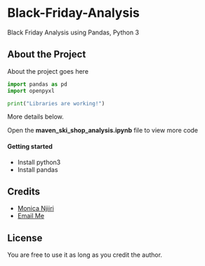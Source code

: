 # Black-Friday-Analysis
Black Friday Analysis using Pandas, Python 3

## About the Project
About the project goes here

```python
import pandas as pd
import openpyxl

print("Libraries are working!")
```

More details below.

Open the **maven_ski_shop_analysis.ipynb** file to view more code

#### Getting started
- Install python3
- Install pandas

## Credits
- [Monica Njiiri](https://monicahnjiiri.com)
- [Email Me](mailto:info@monicahnjiiri.com)

## License
You are free to use it as long as you credit the author.
